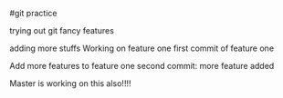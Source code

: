 #git practice


trying out git fancy features

adding more stuffs
Working on feature one
first commit of feature one

Add more features to feature one
second commit: more feature added

Master is working on this also!!!!

